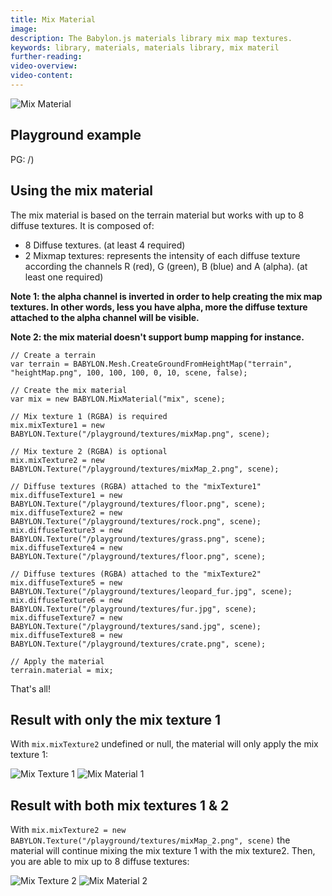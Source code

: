 ```yaml
---
title: Mix Material
image: 
description: The Babylon.js materials library mix map textures.
keywords: library, materials, materials library, mix materil
further-reading:
video-overview:
video-content:
---
```


![Mix Material](/img/extensions/materials/mixResult.png)

## Playground example

PG: <Playground id="#1DFTDT" title="Mix Material" description="Example of mix material"/>/)

## Using the mix material

The mix material is based on the terrain material but works with up to 8 diffuse textures. It is composed of:
- 8 Diffuse textures. (at least 4 required)
- 2 Mixmap textures: represents the intensity of each diffuse texture according the channels R (red), G (green), B (blue) and A (alpha). (at least one required)

__Note 1: the alpha channel is inverted in order to help creating the mix map textures. In other words, less you have alpha, more the diffuse texture attached to the alpha channel will be visible.__

__Note 2: the mix material doesn't support bump mapping for instance.__

```
// Create a terrain
var terrain = BABYLON.Mesh.CreateGroundFromHeightMap("terrain", "heightMap.png", 100, 100, 100, 0, 10, scene, false);

// Create the mix material
var mix = new BABYLON.MixMaterial("mix", scene);

// Mix texture 1 (RGBA) is required
mix.mixTexture1 = new BABYLON.Texture("/playground/textures/mixMap.png", scene);

// Mix texture 2 (RGBA) is optional
mix.mixTexture2 = new BABYLON.Texture("/playground/textures/mixMap_2.png", scene);

// Diffuse textures (RGBA) attached to the "mixTexture1"
mix.diffuseTexture1 = new BABYLON.Texture("/playground/textures/floor.png", scene);
mix.diffuseTexture2 = new BABYLON.Texture("/playground/textures/rock.png", scene);
mix.diffuseTexture3 = new BABYLON.Texture("/playground/textures/grass.png", scene);
mix.diffuseTexture4 = new BABYLON.Texture("/playground/textures/floor.png", scene);

// Diffuse textures (RGBA) attached to the "mixTexture2"
mix.diffuseTexture5 = new BABYLON.Texture("/playground/textures/leopard_fur.jpg", scene);
mix.diffuseTexture6 = new BABYLON.Texture("/playground/textures/fur.jpg", scene);
mix.diffuseTexture7 = new BABYLON.Texture("/playground/textures/sand.jpg", scene);
mix.diffuseTexture8 = new BABYLON.Texture("/playground/textures/crate.png", scene);

// Apply the material
terrain.material = mix;
```

That's all!

## Result with only the mix texture 1
With ```mix.mixTexture2``` undefined or null, the material will only apply the mix texture 1:

![Mix Texture 1](/img/extensions/materials/mixMap.png)
![Mix Material 1](/img/extensions/materials/terrainMixtexture1.png)

## Result with both mix textures 1 & 2
With ```mix.mixTexture2 = new BABYLON.Texture("/playground/textures/mixMap_2.png", scene)``` the material will continue mixing the mix texture 1 with the mix texture2. Then, you are able to mix up to 8 diffuse textures:

![Mix Texture 2](/img/extensions/materials/mixMap_2.png)
![Mix Material 2](/img/extensions/materials/mixResult.png)

